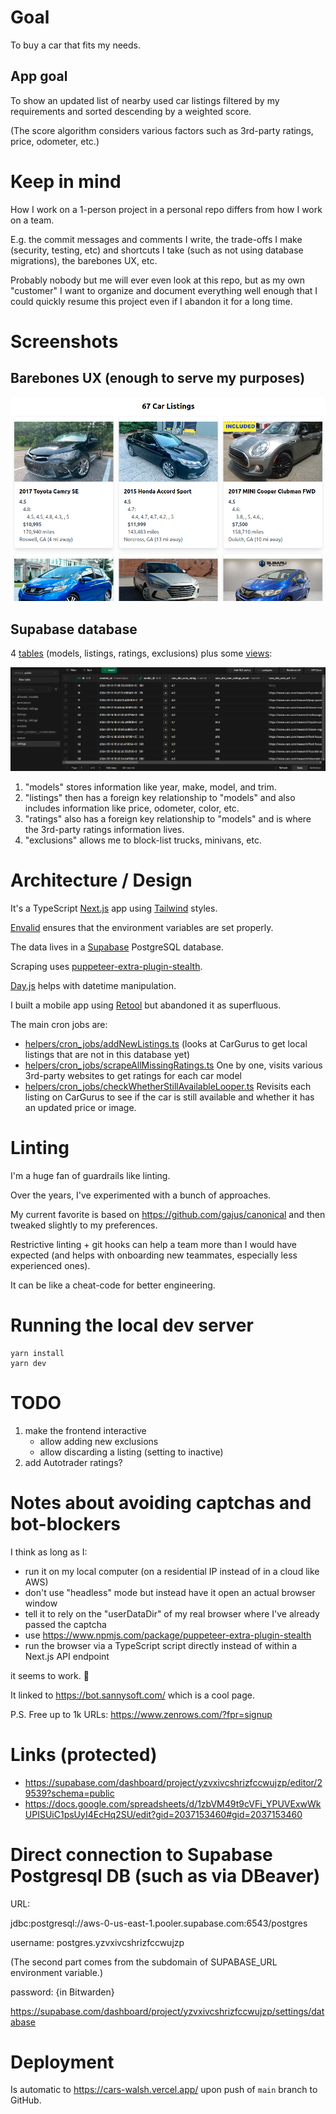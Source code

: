 # Goal

To buy a car that fits my needs.

## App goal

To show an updated list of nearby used car listings filtered by my requirements and sorted descending by a weighted score.

(The score algorithm considers various factors such as 3rd-party ratings, price, odometer, etc.)

# Keep in mind

How I work on a 1-person project in a personal repo differs from how I work on a team.

E.g. the commit messages and comments I write, the trade-offs I make (security, testing, etc) and shortcuts I take (such as not using database migrations), the barebones UX, etc.

Probably nobody but me will ever even look at this repo, but as my own "customer" I want to organize and document everything well enough that I could quickly resume this project even if I abandon it for a long time.

# Screenshots

## Barebones UX (enough to serve my purposes)

![frontend](public/images/frontend.png)

## Supabase database

4 [tables](sql/tables) (models, listings, ratings, exclusions) plus some [views](sql/views):

![ratings table](public/images/table_ratings.png)

1. "models" stores information like year, make, model, and trim.
1. "listings" then has a foreign key relationship to "models" and also includes information like price, odometer, color, etc.
1. "ratings" also has a foreign key relationship to "models" and is where the 3rd-party ratings information lives.
1. "exclusions" allows me to block-list trucks, minivans, etc.

# Architecture / Design

It's a TypeScript [Next.js](https://nextjs.org/) app using [Tailwind](https://tailwindcss.com/) styles.

[Envalid](https://github.com/af/envalid) ensures that the environment variables are set properly.

The data lives in a [Supabase](https://supabase.com/docs/reference/javascript) PostgreSQL database.

Scraping uses [puppeteer-extra-plugin-stealth](https://www.npmjs.com/package/puppeteer-extra-plugin-stealth).

[Day.js](https://day.js.org/) helps with datetime manipulation.

I built a mobile app using [Retool](https://retool.com/) but abandoned it as superfluous.

The main cron jobs are:

- [helpers/cron_jobs/addNewListings.ts](helpers/cron_jobs/addNewListings.ts) (looks at CarGurus to get local listings that are not in this database yet)
- [helpers/cron_jobs/scrapeAllMissingRatings.ts](helpers/cron_jobs/scrapeAllMissingRatings.ts) One by one, visits various 3rd-party websites to get ratings for each car model
- [helpers/cron_jobs/checkWhetherStillAvailableLooper.ts](helpers/cron_jobs/checkWhetherStillAvailableLooper.ts) Revisits each listing on CarGurus to see if the car is still available and whether it has an updated price or image.

# Linting

I'm a huge fan of guardrails like linting.

Over the years, I've experimented with a bunch of approaches.

My current favorite is based on https://github.com/gajus/canonical and then tweaked slightly to my preferences.

Restrictive linting + git hooks can help a team more than I would have expected (and helps with onboarding new teammates, especially less experienced ones).

It can be like a cheat-code for better engineering.

# Running the local dev server

```
yarn install
yarn dev
```

# TODO

1. make the frontend interactive
   - allow adding new exclusions
   - allow discarding a listing (setting to inactive)
1. add Autotrader ratings?

# Notes about avoiding captchas and bot-blockers

I think as long as I:

- run it on my local computer (on a residential IP instead of in a cloud like AWS)
- don't use "headless" mode but instead have it open an actual browser window
- tell it to rely on the "userDataDir" of my real browser where I've already passed the captcha
- use https://www.npmjs.com/package/puppeteer-extra-plugin-stealth
- run the browser via a TypeScript script directly instead of within a Next.js API endpoint

it seems to work. 🤞

It linked to https://bot.sannysoft.com/ which is a cool page.

P.S. Free up to 1k URLs: https://www.zenrows.com/?fpr=signup

# Links (protected)

- https://supabase.com/dashboard/project/yzvxivcshrizfccwujzp/editor/29539?schema=public
- https://docs.google.com/spreadsheets/d/1zbVM49t9cVFi_YPUVExwWkUPISUiC1psUyI4EcHq2SU/edit?gid=2037153460#gid=2037153460

# Direct connection to Supabase Postgresql DB (such as via DBeaver)

URL:

jdbc:postgresql://aws-0-us-east-1.pooler.supabase.com:6543/postgres

username: postgres.yzvxivcshrizfccwujzp

(The second part comes from the subdomain of SUPABASE_URL environment variable.)

password: {in Bitwarden}

https://supabase.com/dashboard/project/yzvxivcshrizfccwujzp/settings/database

# Deployment

Is automatic to https://cars-walsh.vercel.app/ upon push of `main` branch to GitHub.
